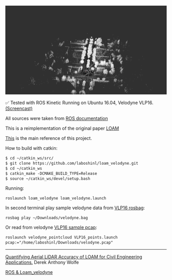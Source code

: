 ![Screenshot](/mapping.jpeg)

:white_check_mark: Tested with ROS Kinetic Running on Ubuntu 16.04, Velodyne VLP16. [(Screencast)](https://youtu.be/o1cLXY-Es54)

All sources were taken from [ROS documentation](http://docs.ros.org/indigo/api/loam_velodyne/html/files.html)

This is a reimplementation of the original paper [LOAM](http://www.roboticsproceedings.org/rss10/p07.pdf)

[This](https://github.com/laboshinl/loam_velodyne) is the main reference of this project.

How to build with catkin:

```
$ cd ~/catkin_ws/src/
$ git clone https://github.com/laboshinl/loam_velodyne.git
$ cd ~/catkin_ws
$ catkin_make -DCMAKE_BUILD_TYPE=Release 
$ source ~/catkin_ws/devel/setup.bash
```

Running:
```
roslaunch loam_velodyne loam_velodyne.launch
```

In second terminal play sample velodyne data from [VLP16 rosbag](https://db.tt/t2r39mjZ):
```
rosbag play ~/Downloads/velodyne.bag 
```

Or read from velodyne [VLP16 sample pcap](https://midas3.kitware.com/midas/folder/12979):
```
roslaunch velodyne_pointcloud VLP16_points.launch pcap:="/home/laboshinl/Downloads/velodyne.pcap"
```

---
[Quantifying Aerial LiDAR Accuracy of LOAM for Civil Engineering Applications.](https://ceen.et.byu.edu/sites/default/files/snrprojects/wolfe_derek.pdf) Derek Anthony Wolfe

[ROS & Loam_velodyne](https://ishiguro440.wordpress.com/2016/04/05/%E5%82%99%E5%BF%98%E9%8C%B2%E3%80%80ros-loam_velodyne/) 
